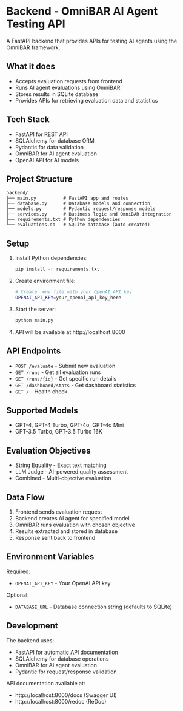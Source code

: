 # Backend - OmniBAR AI Agent Testing API

A FastAPI backend that provides APIs for testing AI agents using the OmniBAR framework.

## What it does

- Accepts evaluation requests from frontend
- Runs AI agent evaluations using OmniBAR
- Stores results in SQLite database
- Provides APIs for retrieving evaluation data and statistics

## Tech Stack

- FastAPI for REST API
- SQLAlchemy for database ORM
- Pydantic for data validation
- OmniBAR for AI agent evaluation
- OpenAI API for AI models

## Project Structure

```
backend/
├── main.py          # FastAPI app and routes
├── database.py      # Database models and connection
├── models.py        # Pydantic request/response models
├── services.py      # Business logic and OmniBAR integration
├── requirements.txt # Python dependencies
└── evaluations.db   # SQLite database (auto-created)
```

## Setup

1. Install Python dependencies:

   ```bash
   pip install -r requirements.txt
   ```

2. Create environment file:

   ```bash
   # Create .env file with your OpenAI API key
   OPENAI_API_KEY=your_openai_api_key_here
   ```

3. Start the server:

   ```bash
   python main.py
   ```

4. API will be available at http://localhost:8000

## API Endpoints

- `POST /evaluate` - Submit new evaluation
- `GET /runs` - Get all evaluation runs
- `GET /runs/{id}` - Get specific run details
- `GET /dashboard/stats` - Get dashboard statistics
- `GET /` - Health check

## Supported Models

- GPT-4, GPT-4 Turbo, GPT-4o, GPT-4o Mini
- GPT-3.5 Turbo, GPT-3.5 Turbo 16K

## Evaluation Objectives

- String Equality - Exact text matching
- LLM Judge - AI-powered quality assessment
- Combined - Multi-objective evaluation

## Data Flow

1. Frontend sends evaluation request
2. Backend creates AI agent for specified model
3. OmniBAR runs evaluation with chosen objective
4. Results extracted and stored in database
5. Response sent back to frontend

## Environment Variables

Required:

- `OPENAI_API_KEY` - Your OpenAI API key

Optional:

- `DATABASE_URL` - Database connection string (defaults to SQLite)

## Development

The backend uses:

- FastAPI for automatic API documentation
- SQLAlchemy for database operations
- OmniBAR for AI agent evaluation
- Pydantic for request/response validation

API documentation available at:

- http://localhost:8000/docs (Swagger UI)
- http://localhost:8000/redoc (ReDoc)
